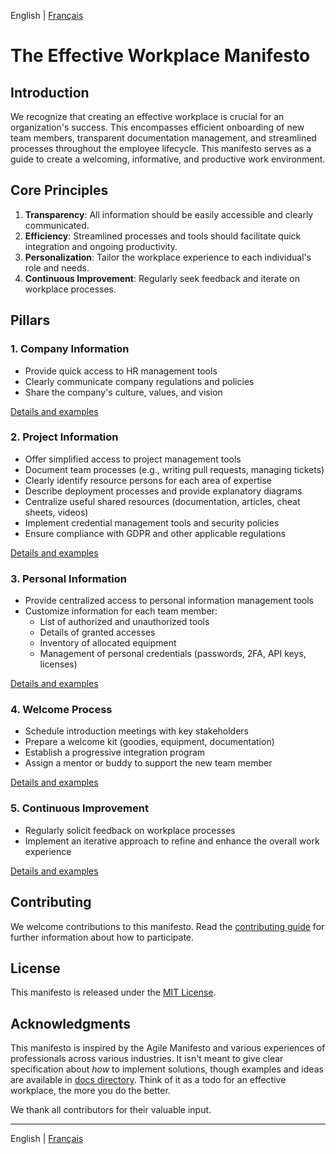 English | [Français](README.fr.md)

# The Effective Workplace Manifesto

## Introduction

We recognize that creating an effective workplace is crucial for an organization's success. This encompasses efficient onboarding of new team members, transparent documentation management, and streamlined processes throughout the employee lifecycle. This manifesto serves as a guide to create a welcoming, informative, and productive work environment.

## Core Principles

1. **Transparency**: All information should be easily accessible and clearly communicated.
2. **Efficiency**: Streamlined processes and tools should facilitate quick integration and ongoing productivity.
3. **Personalization**: Tailor the workplace experience to each individual's role and needs.
4. **Continuous Improvement**: Regularly seek feedback and iterate on workplace processes.

## Pillars

### 1. Company Information
- Provide quick access to HR management tools
- Clearly communicate company regulations and policies
- Share the company's culture, values, and vision

[Details and examples](docs/en/company-information.md)

### 2. Project Information
- Offer simplified access to project management tools
- Document team processes (e.g., writing pull requests, managing tickets)
- Clearly identify resource persons for each area of expertise
- Describe deployment processes and provide explanatory diagrams
- Centralize useful shared resources (documentation, articles, cheat sheets, videos)
- Implement credential management tools and security policies
- Ensure compliance with GDPR and other applicable regulations

[Details and examples](docs/en/project-information.md)

### 3. Personal Information
- Provide centralized access to personal information management tools
- Customize information for each team member:
  - List of authorized and unauthorized tools
  - Details of granted accesses
  - Inventory of allocated equipment
  - Management of personal credentials (passwords, 2FA, API keys, licenses)

[Details and examples](docs/en/personal-information.md)

### 4. Welcome Process
- Schedule introduction meetings with key stakeholders
- Prepare a welcome kit (goodies, equipment, documentation)
- Establish a progressive integration program
- Assign a mentor or buddy to support the new team member

[Details and examples](docs/en/welcome-process.md)

### 5. Continuous Improvement
- Regularly solicit feedback on workplace processes
- Implement an iterative approach to refine and enhance the overall work experience

[Details and examples](docs/en/continuous-improvement.md)

## Contributing
We welcome contributions to this manifesto. Read the [contributing guide](CONTRIBUTING.md) for further information about how to participate.

## License
This manifesto is released under the [MIT License](LICENSE).

## Acknowledgments
This manifesto is inspired by the Agile Manifesto and various experiences of professionals across various industries.
It isn't meant to give clear specification about _how_ to implement solutions, though examples and ideas are available in [docs directory](docs/en). Think of it as a todo for an effective workplace, the more you do the better.

We thank all contributors for their valuable input.

--- 

English | [Français](README.fr.md)

